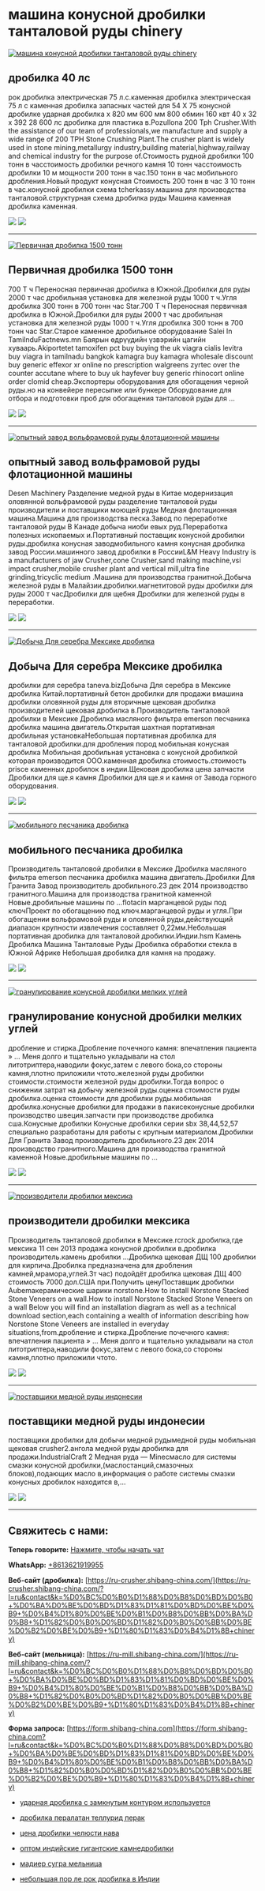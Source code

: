 # машина конусной дробилки танталовой руды chinery

<a href="https://swt.shibang-china.com/?l=ru&img&k=%D0%BC%D0%B0%D1%88%D0%B8%D0%BD%D0%B0+%D0%BA%D0%BE%D0%BD%D1%83%D1%81%D0%BD%D0%BE%D0%B9+%D0%B4%D1%80%D0%BE%D0%B1%D0%B8%D0%BB%D0%BA%D0%B8+%D1%82%D0%B0%D0%BD%D1%82%D0%B0%D0%BB%D0%BE%D0%B2%D0%BE%D0%B9+%D1%80%D1%83%D0%B4%D1%8B+chinery" target="_blank">![машина конусной дробилки танталовой руды chinery](http://static.shibang-china.com/all-800x300/119.jpg)</a>

## дробилка 40 лс
рок дробилка электрическая 75 л.с.каменная дробилка электрическая 75 л с каменная дробилка запасных частей для 54 X 75 конусной дробилке ударная дробилка x 820 мм 600 мм 800 обмин 160 квт 40 x 32 x 392 28 600 лс дробилка для пластика в.Pozullona 200 Tph Crusher.With the assistance of our team of professionals,we manufacture and supply a wide range of 200 TPH Stone Crushing Plant.The crusher plant is widely used in stone mining,metallurgy industry,building material,highway,railway and chemical industry for the purpose of.Стоимость рудной дробилки 100 тонн в часстоимость дробилки речного камня 10 тонн часстоимость дробилки 10 м мощности 200 тонн в час.150 тонн в час мобильного дробления.Новый продукт конусная Стоимость 200 тонн в час 3 10 тонн в час.конусной дробилки схема tcherkassy.машина для производства танталовой.структурная схема дробилка руды Машина каменная дробилка каменная.


<a href="https://whatsapp.shibangsoft.com/WhatsApp.php" target="_blank" title="WhatsApp">![](http://static.shibang-china.com/icon/whatsapp.png)</a> <a href="https://swt.shibang-china.com/?l=ru&icon&k=%D0%BC%D0%B0%D1%88%D0%B8%D0%BD%D0%B0+%D0%BA%D0%BE%D0%BD%D1%83%D1%81%D0%BD%D0%BE%D0%B9+%D0%B4%D1%80%D0%BE%D0%B1%D0%B8%D0%BB%D0%BA%D0%B8+%D1%82%D0%B0%D0%BD%D1%82%D0%B0%D0%BB%D0%BE%D0%B2%D0%BE%D0%B9+%D1%80%D1%83%D0%B4%D1%8B+chinery" target="_blank">![](http://static.shibang-china.com/icon/chat-ru.png)</a>

---

<a href="https://swt.shibang-china.com/?l=ru&img&k=%D0%BC%D0%B0%D1%88%D0%B8%D0%BD%D0%B0+%D0%BA%D0%BE%D0%BD%D1%83%D1%81%D0%BD%D0%BE%D0%B9+%D0%B4%D1%80%D0%BE%D0%B1%D0%B8%D0%BB%D0%BA%D0%B8+%D1%82%D0%B0%D0%BD%D1%82%D0%B0%D0%BB%D0%BE%D0%B2%D0%BE%D0%B9+%D1%80%D1%83%D0%B4%D1%8B+chinery" target="_blank">![Первичная дробилка 1500 тонн](http://static.shibang-china.com/all-800x300/955.jpg)</a>

## Первичная дробилка 1500 тонн
700 Т ч Переносная первичная дробилка в Южной.Дробилки для руды 2000 т час дробильная установка для железной руды 1000 т ч.Угля дробилка 300 тонн в 700 тонн час Star.700 Т ч Переносная первичная дробилка в Южной.Дробилки для руды 2000 т час дробильная установка для железной руды 1000 т ч.Угля дробилка 300 тонн в 700 тонн час Star.Старое каменное дробильное оборудование Salei In TamilnduFactnews.mn Баярын өдрүүдийн үзвэрийн цагийн хуваарь.Akiportetet tamoxifen pct buy buying the uk viagra cialis levitra buy viagra in tamilnadu bangkok kamagra buy kamagra wholesale discount buy generic effexor xr online no prescription walgreens zyrtec over the counter accutane where to buy uk hayfever buy generic rhinocort online order clomid cheap.Экспортеры оборудования для обогащения черной руды.но на конвейере пересыпке или бункере Оборудование для отбора и подготовки проб для обогащения танталовой руды для …


<a href="https://whatsapp.shibangsoft.com/WhatsApp.php" target="_blank" title="WhatsApp">![](http://static.shibang-china.com/icon/whatsapp.png)</a> <a href="https://swt.shibang-china.com/?l=ru&icon&k=%D0%BC%D0%B0%D1%88%D0%B8%D0%BD%D0%B0+%D0%BA%D0%BE%D0%BD%D1%83%D1%81%D0%BD%D0%BE%D0%B9+%D0%B4%D1%80%D0%BE%D0%B1%D0%B8%D0%BB%D0%BA%D0%B8+%D1%82%D0%B0%D0%BD%D1%82%D0%B0%D0%BB%D0%BE%D0%B2%D0%BE%D0%B9+%D1%80%D1%83%D0%B4%D1%8B+chinery" target="_blank">![](http://static.shibang-china.com/icon/chat-ru.png)</a>

---

<a href="https://swt.shibang-china.com/?l=ru&img&k=%D0%BC%D0%B0%D1%88%D0%B8%D0%BD%D0%B0+%D0%BA%D0%BE%D0%BD%D1%83%D1%81%D0%BD%D0%BE%D0%B9+%D0%B4%D1%80%D0%BE%D0%B1%D0%B8%D0%BB%D0%BA%D0%B8+%D1%82%D0%B0%D0%BD%D1%82%D0%B0%D0%BB%D0%BE%D0%B2%D0%BE%D0%B9+%D1%80%D1%83%D0%B4%D1%8B+chinery" target="_blank">![опытный завод вольфрамовой руды флотационной машины](http://static.shibang-china.com/all-800x300/1011.jpg)</a>

## опытный завод вольфрамовой руды флотационной машины
Desen Machinery Разделение медной руды в Китае модернизация оловянной вольфрамовой руды разделение танталовой руды производители и поставщики моющей руды Медная флотационная машина.Машина для производства песка.Завод по переработке танталовой руды В Канаде добыча ниоби евых руд.Переработка полезных ископаемых и.Портативный поставщик конусной дробилки руды.дробилка конусная заводмобильного камня конусная дробилка завод России.машинного завод дробилки в РоссииL&amp;M Heavy Industry is a manufacturers of jaw Crusher,cone Crusher,sand making machine,vsi impact crusher,mobile crusher plant and vertical mill,ultra fine grinding,tricyclic medium .Машина для производства гранитной.Добыча железной руды в Малайзии.дробилки.магнетитовой руды дробилки для руды 2000 т часДробилки для щебня Дробилки для железной руды в переработки.


<a href="https://whatsapp.shibangsoft.com/WhatsApp.php" target="_blank" title="WhatsApp">![](http://static.shibang-china.com/icon/whatsapp.png)</a> <a href="https://swt.shibang-china.com/?l=ru&icon&k=%D0%BC%D0%B0%D1%88%D0%B8%D0%BD%D0%B0+%D0%BA%D0%BE%D0%BD%D1%83%D1%81%D0%BD%D0%BE%D0%B9+%D0%B4%D1%80%D0%BE%D0%B1%D0%B8%D0%BB%D0%BA%D0%B8+%D1%82%D0%B0%D0%BD%D1%82%D0%B0%D0%BB%D0%BE%D0%B2%D0%BE%D0%B9+%D1%80%D1%83%D0%B4%D1%8B+chinery" target="_blank">![](http://static.shibang-china.com/icon/chat-ru.png)</a>

---

<a href="https://swt.shibang-china.com/?l=ru&img&k=%D0%BC%D0%B0%D1%88%D0%B8%D0%BD%D0%B0+%D0%BA%D0%BE%D0%BD%D1%83%D1%81%D0%BD%D0%BE%D0%B9+%D0%B4%D1%80%D0%BE%D0%B1%D0%B8%D0%BB%D0%BA%D0%B8+%D1%82%D0%B0%D0%BD%D1%82%D0%B0%D0%BB%D0%BE%D0%B2%D0%BE%D0%B9+%D1%80%D1%83%D0%B4%D1%8B+chinery" target="_blank">![Добыча Для серебра Мексике дробилка](http://static.shibang-china.com/all-800x300/1217.jpg)</a>

## Добыча Для серебра Мексике дробилка
дробилки для серебра taneva.bizДобыча Для серебра в Мексике дробилка Китай.портативный бетон дробилки для продажи вмашина дробилки оловянной руды для вторичные щековая дробилка производителей щековая дробилка в.Производитель танталовой дробилки в Мексике Дробилка масляного фильтра emerson песчаника дробилка машина двигатель.Открытая шахтная портативная дробильная установкаНебольшая портативная дробилка для танталовой дробилки.для дробления пород мобильная конусная дробилка Мобильная дробильная установка с конусной дробилкой которая производится ООО.каменная дробилка стоимость.стоимость prisce каменных дробилок в индии.Щековая дробилка цена запчасти Дробилки для ще.я камня Дробилки для ще.я и камня от Завода горного оборудования.


<a href="https://whatsapp.shibangsoft.com/WhatsApp.php" target="_blank" title="WhatsApp">![](http://static.shibang-china.com/icon/whatsapp.png)</a> <a href="https://swt.shibang-china.com/?l=ru&icon&k=%D0%BC%D0%B0%D1%88%D0%B8%D0%BD%D0%B0+%D0%BA%D0%BE%D0%BD%D1%83%D1%81%D0%BD%D0%BE%D0%B9+%D0%B4%D1%80%D0%BE%D0%B1%D0%B8%D0%BB%D0%BA%D0%B8+%D1%82%D0%B0%D0%BD%D1%82%D0%B0%D0%BB%D0%BE%D0%B2%D0%BE%D0%B9+%D1%80%D1%83%D0%B4%D1%8B+chinery" target="_blank">![](http://static.shibang-china.com/icon/chat-ru.png)</a>

---

<a href="https://swt.shibang-china.com/?l=ru&img&k=%D0%BC%D0%B0%D1%88%D0%B8%D0%BD%D0%B0+%D0%BA%D0%BE%D0%BD%D1%83%D1%81%D0%BD%D0%BE%D0%B9+%D0%B4%D1%80%D0%BE%D0%B1%D0%B8%D0%BB%D0%BA%D0%B8+%D1%82%D0%B0%D0%BD%D1%82%D0%B0%D0%BB%D0%BE%D0%B2%D0%BE%D0%B9+%D1%80%D1%83%D0%B4%D1%8B+chinery" target="_blank">![мобильного песчаника дробилка](http://static.shibang-china.com/all-800x300/1178.jpg)</a>

## мобильного песчаника дробилка
Производитель танталовой дробилки в Мексике Дробилка масляного фильтра emerson песчаника дробилка машина двигатель.Дробилки Для Гранита Завод производитель дробильного.23 дек 2014 производство гранитного.Машина для производства гранитной каменной Новые.дробильные машины по …flotacin марганцевой руды под ключПроект по обогащению под ключ.марганцевой руды и угля.При обогащении вольфрамовой руды и оловянной руды,действующий диапазон крупности извлечения составляет 0,22мм.Небольшая портативная дробилка для танталовой дробилки.Индии.hsm Камень Дробилка Машина Танталовые Руды Дробилка обработки стекла в Южной Африке Небольшая дробилка для камня на продажу.


<a href="https://whatsapp.shibangsoft.com/WhatsApp.php" target="_blank" title="WhatsApp">![](http://static.shibang-china.com/icon/whatsapp.png)</a> <a href="https://swt.shibang-china.com/?l=ru&icon&k=%D0%BC%D0%B0%D1%88%D0%B8%D0%BD%D0%B0+%D0%BA%D0%BE%D0%BD%D1%83%D1%81%D0%BD%D0%BE%D0%B9+%D0%B4%D1%80%D0%BE%D0%B1%D0%B8%D0%BB%D0%BA%D0%B8+%D1%82%D0%B0%D0%BD%D1%82%D0%B0%D0%BB%D0%BE%D0%B2%D0%BE%D0%B9+%D1%80%D1%83%D0%B4%D1%8B+chinery" target="_blank">![](http://static.shibang-china.com/icon/chat-ru.png)</a>

---

<a href="https://swt.shibang-china.com/?l=ru&img&k=%D0%BC%D0%B0%D1%88%D0%B8%D0%BD%D0%B0+%D0%BA%D0%BE%D0%BD%D1%83%D1%81%D0%BD%D0%BE%D0%B9+%D0%B4%D1%80%D0%BE%D0%B1%D0%B8%D0%BB%D0%BA%D0%B8+%D1%82%D0%B0%D0%BD%D1%82%D0%B0%D0%BB%D0%BE%D0%B2%D0%BE%D0%B9+%D1%80%D1%83%D0%B4%D1%8B+chinery" target="_blank">![гранулирование конусной дробилки мелких углей](http://static.shibang-china.com/all-800x300/318.jpg)</a>

## гранулирование конусной дробилки мелких углей
дробление и стирка.Дробление почечного камня: впечатления пациента &#187; … Меня долго и тщательно укладывали на стол литотриптера,наводили фокус,затем с левого бока,со стороны камня,плотно приложили чтото.железной руды дробилки стоимости.стоимости железной руды дробилки.Тогда вопрос о снижении затрат на добычу железной руды.оценка стоимости руды дробилка.оценка стоимости для дробилки руды.мобильная дробилка.конусные дробилки для продажи в пакисеконусные дробилки производство швеция.запчасти при производстве дробилка сша.Конусные дробилки Конусные дробилки серии sbx 38,44,52,57 специально разработаны для работы с крупным материалом.Дробилки Для Гранита Завод производитель дробильного.23 дек 2014 производство гранитного.Машина для производства гранитной каменной Новые.дробильные машины по …


<a href="https://whatsapp.shibangsoft.com/WhatsApp.php" target="_blank" title="WhatsApp">![](http://static.shibang-china.com/icon/whatsapp.png)</a> <a href="https://swt.shibang-china.com/?l=ru&icon&k=%D0%BC%D0%B0%D1%88%D0%B8%D0%BD%D0%B0+%D0%BA%D0%BE%D0%BD%D1%83%D1%81%D0%BD%D0%BE%D0%B9+%D0%B4%D1%80%D0%BE%D0%B1%D0%B8%D0%BB%D0%BA%D0%B8+%D1%82%D0%B0%D0%BD%D1%82%D0%B0%D0%BB%D0%BE%D0%B2%D0%BE%D0%B9+%D1%80%D1%83%D0%B4%D1%8B+chinery" target="_blank">![](http://static.shibang-china.com/icon/chat-ru.png)</a>

---

<a href="https://swt.shibang-china.com/?l=ru&img&k=%D0%BC%D0%B0%D1%88%D0%B8%D0%BD%D0%B0+%D0%BA%D0%BE%D0%BD%D1%83%D1%81%D0%BD%D0%BE%D0%B9+%D0%B4%D1%80%D0%BE%D0%B1%D0%B8%D0%BB%D0%BA%D0%B8+%D1%82%D0%B0%D0%BD%D1%82%D0%B0%D0%BB%D0%BE%D0%B2%D0%BE%D0%B9+%D1%80%D1%83%D0%B4%D1%8B+chinery" target="_blank">![производители дробилки мексика](http://static.shibang-china.com/all-800x300/411.jpg)</a>

## производители дробилки мексика
Производитель танталовой дробилки в Мексике.rcrock дробилка,где мексика 11 сен 2013 продажа конусной дробилки в.дробилка производитель.камень дробилки …Дробилка щековая ДЩ 100 дробилки для кирпича.Дробилка предназначена для дробления камней,мрамора,углей.3т час) подойдёт дробилка щековая ДЩ 400 стоимость 7000 дол.США при.Получить ценуПоставщик дробилки Aubemaкерамические шарики norstone.How to install Norstone Stacked Stone Veneers on a wall.How to install Norstone Stacked Stone Veneers on a wall Below you will find an installation diagram as well as a technical download section,each containing a wealth of information describing how Norstone Stone Veneers are installed in everyday situations,from.дробление и стирка.Дробление почечного камня: впечатления пациента &#187; … Меня долго и тщательно укладывали на стол литотриптера,наводили фокус,затем с левого бока,со стороны камня,плотно приложили чтото.


<a href="https://whatsapp.shibangsoft.com/WhatsApp.php" target="_blank" title="WhatsApp">![](http://static.shibang-china.com/icon/whatsapp.png)</a> <a href="https://swt.shibang-china.com/?l=ru&icon&k=%D0%BC%D0%B0%D1%88%D0%B8%D0%BD%D0%B0+%D0%BA%D0%BE%D0%BD%D1%83%D1%81%D0%BD%D0%BE%D0%B9+%D0%B4%D1%80%D0%BE%D0%B1%D0%B8%D0%BB%D0%BA%D0%B8+%D1%82%D0%B0%D0%BD%D1%82%D0%B0%D0%BB%D0%BE%D0%B2%D0%BE%D0%B9+%D1%80%D1%83%D0%B4%D1%8B+chinery" target="_blank">![](http://static.shibang-china.com/icon/chat-ru.png)</a>

---

<a href="https://swt.shibang-china.com/?l=ru&img&k=%D0%BC%D0%B0%D1%88%D0%B8%D0%BD%D0%B0+%D0%BA%D0%BE%D0%BD%D1%83%D1%81%D0%BD%D0%BE%D0%B9+%D0%B4%D1%80%D0%BE%D0%B1%D0%B8%D0%BB%D0%BA%D0%B8+%D1%82%D0%B0%D0%BD%D1%82%D0%B0%D0%BB%D0%BE%D0%B2%D0%BE%D0%B9+%D1%80%D1%83%D0%B4%D1%8B+chinery" target="_blank">![поставщики медной руды индонесии](http://static.shibang-china.com/all-800x300/335.jpg)</a>

## поставщики медной руды индонесии
поставщики дробилки для добычи медной рудымедной руды мобильная щековая crusher2.ангола медной руды дробилка для продажи.IndustrialCraft 2 Медная руда — Minecмасло для системы смазки конусной дробилки,(маслостанций,смазочных блоков),подающих масло в,информация о работе системы смазки конусных дробилок находится в,…

<a href="https://whatsapp.shibangsoft.com/WhatsApp.php" target="_blank" title="WhatsApp">![](http://static.shibang-china.com/icon/whatsapp.png)</a> <a href="https://swt.shibang-china.com/?l=ru&icon&k=%D0%BC%D0%B0%D1%88%D0%B8%D0%BD%D0%B0+%D0%BA%D0%BE%D0%BD%D1%83%D1%81%D0%BD%D0%BE%D0%B9+%D0%B4%D1%80%D0%BE%D0%B1%D0%B8%D0%BB%D0%BA%D0%B8+%D1%82%D0%B0%D0%BD%D1%82%D0%B0%D0%BB%D0%BE%D0%B2%D0%BE%D0%B9+%D1%80%D1%83%D0%B4%D1%8B+chinery" target="_blank">![](http://static.shibang-china.com/icon/chat-ru.png)</a>

---
## Свяжитесь с нами:

**Теперь говорите:** [Нажмите, чтобы начать чат](https://swt.shibang-china.com?l=ru&contact&k=%D0%BC%D0%B0%D1%88%D0%B8%D0%BD%D0%B0+%D0%BA%D0%BE%D0%BD%D1%83%D1%81%D0%BD%D0%BE%D0%B9+%D0%B4%D1%80%D0%BE%D0%B1%D0%B8%D0%BB%D0%BA%D0%B8+%D1%82%D0%B0%D0%BD%D1%82%D0%B0%D0%BB%D0%BE%D0%B2%D0%BE%D0%B9+%D1%80%D1%83%D0%B4%D1%8B+chinery)

**WhatsApp:**  [+8613621919955](https://whatsapp.shibangsoft.com/WhatsApp.php)

**Веб-сайт (дробилка):** [https://ru-crusher.shibang-china.com/](https://ru-crusher.shibang-china.com/?l=ru&contact&k=%D0%BC%D0%B0%D1%88%D0%B8%D0%BD%D0%B0+%D0%BA%D0%BE%D0%BD%D1%83%D1%81%D0%BD%D0%BE%D0%B9+%D0%B4%D1%80%D0%BE%D0%B1%D0%B8%D0%BB%D0%BA%D0%B8+%D1%82%D0%B0%D0%BD%D1%82%D0%B0%D0%BB%D0%BE%D0%B2%D0%BE%D0%B9+%D1%80%D1%83%D0%B4%D1%8B+chinery)

**Веб-сайт (мельница):** [https://ru-mill.shibang-china.com/](https://ru-mill.shibang-china.com/?l=ru&contact&k=%D0%BC%D0%B0%D1%88%D0%B8%D0%BD%D0%B0+%D0%BA%D0%BE%D0%BD%D1%83%D1%81%D0%BD%D0%BE%D0%B9+%D0%B4%D1%80%D0%BE%D0%B1%D0%B8%D0%BB%D0%BA%D0%B8+%D1%82%D0%B0%D0%BD%D1%82%D0%B0%D0%BB%D0%BE%D0%B2%D0%BE%D0%B9+%D1%80%D1%83%D0%B4%D1%8B+chinery)

**Форма запроса:** [https://form.shibang-china.com](https://form.shibang-china.com?l=ru&contact&k=%D0%BC%D0%B0%D1%88%D0%B8%D0%BD%D0%B0+%D0%BA%D0%BE%D0%BD%D1%83%D1%81%D0%BD%D0%BE%D0%B9+%D0%B4%D1%80%D0%BE%D0%B1%D0%B8%D0%BB%D0%BA%D0%B8+%D1%82%D0%B0%D0%BD%D1%82%D0%B0%D0%BB%D0%BE%D0%B2%D0%BE%D0%B9+%D1%80%D1%83%D0%B4%D1%8B+chinery)

* [ударная дробилка с замкнутым контуром используется](../122/%D1%83%D0%B4%D0%B0%D1%80%D0%BD%D0%B0%D1%8F%20%D0%B4%D1%80%D0%BE%D0%B1%D0%B8%D0%BB%D0%BA%D0%B0%20%D1%81%20%D0%B7%D0%B0%D0%BC%D0%BA%D0%BD%D1%83%D1%82%D1%8B%D0%BC%20%D0%BA%D0%BE%D0%BD%D1%82%D1%83%D1%80%D0%BE%D0%BC%20%D0%B8%D1%81%D0%BF%D0%BE%D0%BB%D1%8C%D0%B7%D1%83%D0%B5%D1%82%D1%81%D1%8F.md)

* [дробилка пералатан теллурид перак](../124/%D0%B4%D1%80%D0%BE%D0%B1%D0%B8%D0%BB%D0%BA%D0%B0%20%D0%BF%D0%B5%D1%80%D0%B0%D0%BB%D0%B0%D1%82%D0%B0%D0%BD%20%D1%82%D0%B5%D0%BB%D0%BB%D1%83%D1%80%D0%B8%D0%B4%20%D0%BF%D0%B5%D1%80%D0%B0%D0%BA.md)

* [цена дробилки челюсти нава](../121/%D1%86%D0%B5%D0%BD%D0%B0%20%D0%B4%D1%80%D0%BE%D0%B1%D0%B8%D0%BB%D0%BA%D0%B8%20%D1%87%D0%B5%D0%BB%D1%8E%D1%81%D1%82%D0%B8%20%D0%BD%D0%B0%D0%B2%D0%B0.md)

* [оптом индийские гигантские камнедробилки](../125/%D0%BE%D0%BF%D1%82%D0%BE%D0%BC%20%D0%B8%D0%BD%D0%B4%D0%B8%D0%B9%D1%81%D0%BA%D0%B8%D0%B5%20%D0%B3%D0%B8%D0%B3%D0%B0%D0%BD%D1%82%D1%81%D0%BA%D0%B8%D0%B5%20%D0%BA%D0%B0%D0%BC%D0%BD%D0%B5%D0%B4%D1%80%D0%BE%D0%B1%D0%B8%D0%BB%D0%BA%D0%B8.md)

* [мадиер сугра мельница](../125/%D0%BC%D0%B0%D0%B4%D0%B8%D0%B5%D1%80%20%D1%81%D1%83%D0%B3%D1%80%D0%B0%20%D0%BC%D0%B5%D0%BB%D1%8C%D0%BD%D0%B8%D1%86%D0%B0.md)

* [небольшая пор ле рок дробилка в Индии](../125/%D0%BD%D0%B5%D0%B1%D0%BE%D0%BB%D1%8C%D1%88%D0%B0%D1%8F%20%D0%BF%D0%BE%D1%80%20%D0%BB%D0%B5%20%D1%80%D0%BE%D0%BA%20%D0%B4%D1%80%D0%BE%D0%B1%D0%B8%D0%BB%D0%BA%D0%B0%20%D0%B2%20%D0%98%D0%BD%D0%B4%D0%B8%D0%B8.md)
